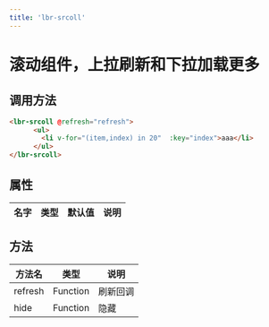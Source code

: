 ```yaml
---
title: 'lbr-srcoll'
---
```

# 滚动组件，上拉刷新和下拉加载更多


## 调用方法
```html
<lbr-srcoll @refresh="refresh">
      <ul>
        <li v-for="(item,index) in 20"  :key="index">aaa</li>
      </ul>
</lbr-srcoll>

```

## 属性
| 名字     | 类型   | 默认值 | 说明     |
| -------- | ------ | ------ | -------- |


## 方法
| 方法名     | 类型   |  说明     |
| -------- | ------ | -------- |
| refresh    | Function | 刷新回调 |
| hide    | Function | 隐藏 |

